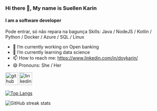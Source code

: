 ### Hi there 👋, My name is Suellen Karin
#### I am a software developer

Pode entrar, só não repara na bagunça 
Skills: Java / NodeJS / Kotlin / Python / Docker / Azure / SQL / Linux

- 🔭 I’m currently working on Open banking 
- 🌱 I’m currently learning data science 
- 📫 How to reach me: https://www.linkedin.com/in/doykarin/ 
- 😄 Pronouns: She / Her 


[<img src='https://cdn.jsdelivr.net/npm/simple-icons@3.0.1/icons/github.svg' alt='github' height='40'>](https://github.com/karindoy)  [<img src='https://cdn.jsdelivr.net/npm/simple-icons@3.0.1/icons/linkedin.svg' alt='linkedin' height='40'>](https://www.linkedin.com/in/https://www.linkedin.com/in/doykarin//)  

[![Top Langs](https://github-readme-stats.vercel.app/api/top-langs/?username=karindoy)](https://github.com/anuraghazra/github-readme-stats)

![GitHub streak stats](https://github-readme-streak-stats.herokuapp.com/?user=karindoy)  

